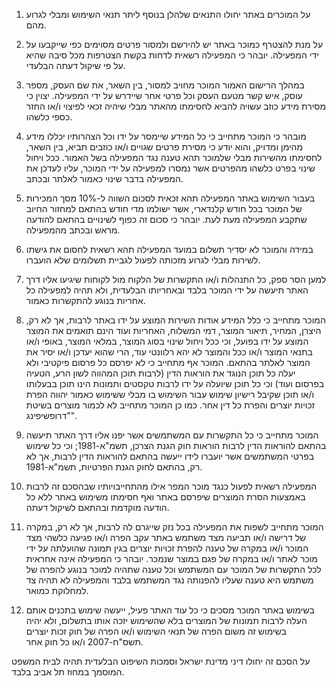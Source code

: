 <!-- # תנאי הצטרפות מוכרים באתר "שופה" -->

1. על המוכרים באתר יחולו התנאים שלהלן בנוסף ליתר תנאי השימוש ומבלי לגרוע מהם.

2. על מנת להצטרף כמוכר באתר יש להירשם ולמסור פרטים מסוימים כפי שייקבעו על ידי המפעילה. יובהר כי המפעילה רשאית לדחות בקשת הצטרפות מכל סיבה שהיא על פי שיקול דעתה הבלעדי.

3. במהלך הרישום האמור המוכר מחויב למסור, בין השאר, את שם העסק, מספר עוסק, איש קשר מטעם העסק וכל פרטי אחר שיידרש על ידי המפעילה. יצוין כי מסירת מידע כוזב עשויה להביא לחסימתו מהאתר מבלי שיהיה זכאי לפיצוי ו/או החזר כספי כלשהו.

4. מובהר כי המוכר מתחייב כי כל המידע שיימסר על ידו וכל הצהרותיו יכללו מידע מהימן ומדויק, והוא יודע כי מסירת פרטים שגויים ו/או כוזבים תביא, בין השאר, לחסימתו מהשירות מבלי שלמוכר תהא טענה נגד המפעילה בשל האמור. ככל ויחול שינוי בפרט כלשהו מהפרטים אשר נמסרו למפעילה על ידי המוכר, עליו לעדכן את המפעילה בדבר שינוי כאמור לאלתר ובכתב.

5. בעבור השימוש באתר המפעילה תהא זכאית לסכום השווה ל-10% מסך המכירות של המוכר בכל חודש קלנדארי, אשר ישולמו מדי חודש בהתאם למחזור החיוב שתקבע המפעילה מעת לעת. יובהר כי סכום זה כפוף לשינויים בהתאם להודעה מראש ובכתב מהמפעילה.

6. במידה והמוכר לא יסדיר תשלום במועד המפעילה תהא רשאית לחסום את גישתו לשירות מבלי לגרוע מזכותה לפעול לגביית תשלומים שלא הועברו.

7. למען הסר ספק, כל התנהלות ו/או התקשרות של הלקוח מול לקוחות שיגיעו אליו דרך האתר תיעשה על ידי המוכר בלבד ובאחריותו הבלעדית, ולא תהיה למפעילה כל אחריות בנוגע להתקשרות כאמור.

8. המוכר מתחייב כי כלל המידע אודות השירות המוצע על ידו באתר לרבות, אך לא רק, היצרן, המחיר, תיאור המוצר, דמי המשלוח, האחריות ועוד הינם תואמים את המוצר המוצע על ידו בפועל, וכי ככל ויחול שינוי בסוג המוצר, במלאי המוצר, באופי ו/או בתנאי המוצר ו/או ככל והמוצר לא יהא רלוונטי עוד, הרי שהוא יעדכן ו/או יסיר את המוצר לאלתר בהתאם. המוכר אף מתחייב כי לא יפרסם כל פרסום פיקטיבי ולא יעלה כל תוכן הנוגד את הוראות הדין (לרבות תוכן המהווה לשון הרע, הטעיה בפרסום ועוד) וכי כל תוכן שיועלה על ידו לרבות טקסטים ותמונות הינו תוכן בבעלותו ו/או תוכן שקיבל רישיון שימוש עבור השימוש בו מבלי ששימוש כאמור יהווה הפרת זכויות יוצרים והפרת כל דין אחר.
   כמו כן המוכר מתחייב לא לכמור מוצרים בשיטת "דרופשיפינג".

9. המוכר מתחייב כי כל התקשרות עם המשתמשים אשר יפנו אליו דרך האתר תיעשה בהתאם להוראות הדין לרבות הוראות חוק הגנת הצרכן, תשמ"א-1981; וכי כל שימוש בפרטי המשתמשים אשר יועברו לידו ייעשה בהתאם להוראות הדין לרבות, אך לא רק, בהתאם לחוק הגנת הפרטיות, תשמ"א-1981.

10. המפעילה רשאית לפעול כנגד מוכר המפר אילו מהתחייבויותיו שבהסכם זה לרבות באמצעות הסרת המוצרים שיפרסם באתר ואף חסימתו משימוש באתר ללא כל הודעה מוקדמת ובהתאם לשיקול דעתה.
11. המוכר מתחייב לשפות את המפעילה בכל נזק שייגרם לה לרבות, אך לא רק, במקרה של דרישה ו/או תביעה מצד משתמש באתר עקב הפרה ו/או פגיעה כלשהי מצד המוכר ו/או במקרה של טענה להפרת זכויות יוצרים בגין תמונה שהועלתה על ידי מוכר לאתר ו/או במקרה של פגם במוצר שנמכר. יובהר כי המפעילה אינה אחראית לכל התקשרות של המוכר עם המשתמש וכל טענה שתהיה למוכר בנוגע להפרה של משתמש היא טענה שעליו להפנותה נגד המשתמש בלבד והמפעילה לא תהיה צד למחלוקת כמואר.

12. בשימוש באתר המוכר מסכים כי כל עוד האתר פעיל, ייעשה שימוש בתכנים אותם העלה לרבות תמונות של המוצרים בלא שהשימוש יזכה אותו בתשלום, ולא יהיה בשימוש זה משום הפרה של תנאי השימוש ו/או הפרה של חוק זכות יוצרים תשס"ח-2007 ו/או כל חוק אחר.

על הסכם זה יחולו דיני מדינת ישראל וסמכות השיפוט הבלעדית תהיה לבית המשפט המוסמך במחוז תל אביב בלבד.
